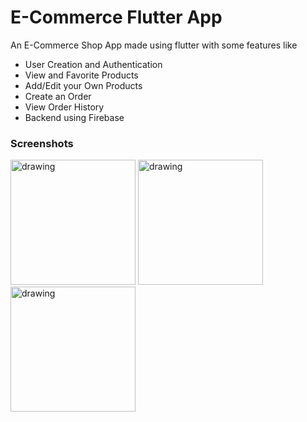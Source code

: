 # E-Commerce Flutter App

An E-Commerce Shop App made using flutter with some features like

- User Creation and Authentication
- View and Favorite Products 
- Add/Edit your Own Products
- Create an Order
- View Order History
- Backend using Firebase

### Screenshots
<div>
<img src="https://user-images.githubusercontent.com/24414643/152584525-cc33530b-2f1c-4e30-a4f4-87ec1fb1156b.png" alt="drawing" style="width:200px;"/>
<img src="https://user-images.githubusercontent.com/24414643/152584899-fc437ef6-18f3-4d03-9663-f1a176bf0340.png" alt="drawing" style="width:200px;"/>
<img src="https://user-images.githubusercontent.com/24414643/152584925-907ad23d-0ab2-489c-9a12-ea4ee7b2bf11.png" alt="drawing" style="width:200px;"/>
</div>

<!-- 
## Inspiration

https://www.udemy.com/course/learn-flutter-dart-to-build-ios-android-apps/ -->



